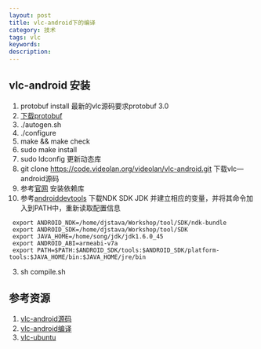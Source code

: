```yaml
---
layout: post
title: vlc-android下的编译
category: 技术
tags: vlc
keywords: 
description: 
---
```


## vlc-android 安装
1. protobuf install 最新的vlc源码要求protobuf 3.0
  1. [下载protobuf](https://github.com/google/protobuf) 
  2. ./autogen.sh
  3. ./configure
  4. make && make check 
  5. sudo make install
  6. sudo ldconfig         更新动态库
2. git clone https://code.videolan.org/videolan/vlc-android.git 下载vlc—android源码
  1. 参考[官网](https://wiki.videolan.org/AndroidCompile/) 安装依赖库 
  2. 参考[androiddevtools](http://www.androiddevtools.cn/) 下载NDK SDK JDK 并建立相应的变量，并将其命令加入到PATH中，重新读取配置信息
   ```
    export ANDROID_NDK=/home/djstava/Workshop/tool/SDK/ndk-bundle
    export ANDROID_SDK=/home/djstava/Workshop/tool/SDK
    export JAVA_HOME=/home/song/jdk/jdk1.6.0_45
    export ANDROID_ABI=armeabi-v7a
    export PATH=$PATH:$ANDROID_SDK/tools:$ANDROID_SDK/platform-tools:$JAVA_HOME/bin:$JAVA_HOME/jre/bin
   ```
  3. sh compile.sh 
  
## 参考资源
1. [vlc-android源码](https://code.videolan.org/videolan/vlc-android)
2. [vlc-android编译](https://wiki.videolan.org/AndroidCompile/)
3. [vlc-ubuntu](https://wiki.videolan.org/UnixCompile/)
